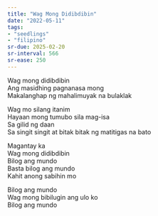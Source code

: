 ```yaml
---
title: "Wag Mong Didibdibin"
date: "2022-05-11"
tags:
- "seedlings"
- "filipino"
sr-due: 2025-02-20
sr-interval: 566
sr-ease: 250
---
```


Wag mong didibdibin  
Ang masidhing pagnanasa mong  
Makalanghap ng mahalimuyak na bulaklak  

Wag mo silang itanim  
Hayaan mong tumubo sila mag-isa  
Sa gilid ng daan  
Sa singit singit at bitak bitak ng matitigas na bato  

Magantay ka  
Wag mong didibdibin  
Bilog ang mundo  
Basta bilog ang mundo  
Kahit anong sabihin mo  

Bilog ang mundo  
Wag mong bibilugin ang ulo ko  
Bilog ang mundo  